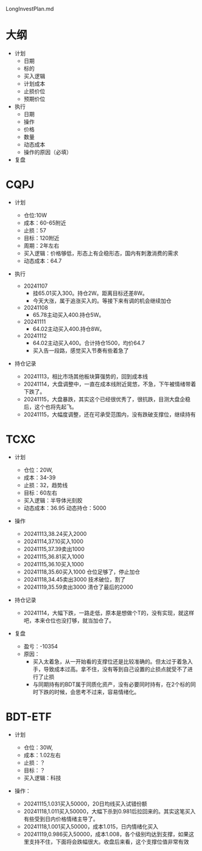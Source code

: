 LongInvestPlan.md

# 大纲
* 计划
	* 日期
	* 标的
	* 买入逻辑
	* 计划成本
	* 止损价位
	* 预期价位
* 执行
	* 日期
	* 操作
	* 价格
	* 数量
	* 动态成本
	* 操作的原因（必填）
* 复盘

# CQPJ
* 计划
	* 仓位:10W
	* 成本：60-65附近
	* 止损：57
	* 目标：120附近
	* 周期：2年左右
	* 买入逻辑：价格够低，形态上有企稳形态，国内有刺激消费的需求
	* 动态成本：64.7
	
* 执行
	* 20241107 
		* 挂65.01买入300。持仓2W。距离目标还差8W。
		* 今天大涨，属于追涨买入的。等接下来有调的机会继续加仓
	* 20241108
		* 65.78主动买入400.持仓5W。
	* 20241111
		* 64.02主动买入400.持仓8W。
	* 20241112
		* 64.02主动买入400。合计持仓1500，均价64.7
		* 买入告一段路，感觉买入节奏有些着急了
* 持仓记录
	* 20241113，相比市场其他板块算强势的，回到成本线
	* 20241114，大盘调整中，一直在成本线附近晃悠，不急，下午被情绪带着下跌了。
	* 20241115，大盘暴跌，其实这个已经很优秀了，很抗跌，目测大盘企稳后，这个也将先起飞。
	* 20241115，大幅度调整，还在可承受范围内，没有跌破支撑位，继续持有
	

# TCXC
* 计划
	* 仓位：20W,
	* 成本：34-39
	* 止损：32，趋势线
	* 目标：60左右
	* 买入逻辑：半导体光刻胶
	* 动态成本：36.95 动态持仓：5000
* 操作
	* 20241113,38.24买入2000
	* 20241114,37.10买入1000
	* 20241115,37.39卖出1000
	* 20241115,36.81买入1000
	* 20241115,36.10买入1000
	* 20241118,35.60买入1000 仓位足够了，停止加仓
	* 20241118,34.45卖出3000 技术破位，割了
	* 20241119,35.59卖出3000 清仓了最后的2000

* 持仓记录
	* 20241114，大幅下跌，一路走低，原本是想做个T的，没有实现，就这样吧，本来仓位也没打够，就当加仓了。
	

* 复盘
	* 盈亏：-10354
	* 原因：
		* 买入太着急，从一开始看的支撑位还是比较准确的。但太过于着急入手，导致成本过高。拿不住，没有等到自己设置的止损点就受不了进行了止损
		* 与同期持有的BDT属于同质化资产，没有必要同时持有，在2个标的同时下跌的时候，会思考不过来，容易情绪化。





# BDT-ETF
* 计划
	* 仓位：30W,
	* 成本：1.02左右
	* 止损：？
	* 目标：？
	* 买入逻辑：科技

* 操作：
	* 20241115,1.031买入50000，20日均线买入试错份额
	* 20241118,1.011买入50000，大幅下杀到0.981后拉回来的。其实这笔买入有些受到日内价格情绪主导了。
	* 20241118,1.001买入50000，成本1.015，日内情绪化买入
	* 20241119,0.986买入50000，成本1.008，各个级别均达到支撑，如果这里支持不住，下面将会跌幅很大。收盘后来看，这个支撑位值非常有效
	











	
















